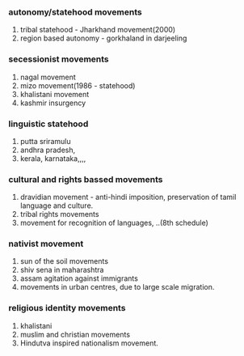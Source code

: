 ### autonomy/statehood movements
1. tribal statehood - Jharkhand movement(2000)
2. region based autonomy -  gorkhaland in darjeeling
### secessionist movements
1. nagal movement
2. mizo movement(1986  - statehood)
3. khalistani movement
4. kashmir insurgency
### linguistic statehood 
1. putta sriramulu
2. andhra pradesh,
3. kerala, karnataka,,,,
### cultural and rights bassed movements
1. dravidian movement - anti-hindi imposition, preservation of tamil language and culture.
2. tribal rights movements
3. movement for recognition of languages, ..(8th schedule)
### nativist movement
1. sun of the soil movements
2. shiv sena in maharashtra
3. assam agitation against immigrants
4. movements in urban centres, due to large scale migration.
### religious identity movements
1. khalistani
2. muslim and christian movements
3. Hindutva inspired nationalism movement.